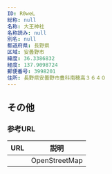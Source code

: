 ```yaml
---
ID: R0weL
総称: null
名称: 大王神社
名称読み: null
別名: null
都道府県: 長野県
区域: 安曇野市
緯度: 36.3386832
経度: 137.9098724
郵便番号: 3998201
住所: 長野県安曇野市豊科南穂高３６４０
---
```


## その他

### 参考URL

| URL | 説明          |
| --- | ------------- |
|     | OpenStreetMap |

